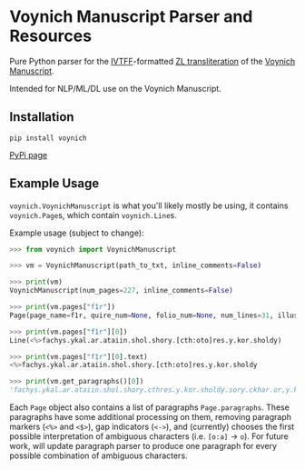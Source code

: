 # Voynich Manuscript Parser and Resources
Pure Python parser for the [IVTFF](http://www.voynich.nu/software/ivtt/IVTFF_format.pdf)-formatted [ZL transliteration](http://www.voynich.nu/data/ZL_ivtff_1r.txt) of the [Voynich Manuscript](https://en.wikipedia.org/wiki/Voynich_manuscript).

Intended for NLP/ML/DL use on the Voynich Manuscript.

## Installation

`pip install voynich`

[PyPi page](https://pypi.org/project/voynich/)

## Example Usage

`voynich.VoynichManuscript` is what you'll likely mostly be using, it contains `voynich.Page`s, which contain `voynich.Line`s.

Example usage (subject to change):

```Python
>>> from voynich import VoynichManuscript

>>> vm = VoynichManuscript(path_to_txt, inline_comments=False)

>>> print(vm)
VoynichManuscript(num_pages=227, inline_comments=False)

>>> print(vm.pages["f1r"])
Page(page_name=f1r, quire_num=None, folio_num=None, num_lines=31, illust_type=None)

>>> print(vm.pages["f1r"][0])
Line(<%>fachys.ykal.ar.ataiin.shol.shory.[cth:oto]res.y.kor.sholdy)

>>> print(vm.pages["f1r"][0].text)
<%>fachys.ykal.ar.ataiin.shol.shory.[cth:oto]res.y.kor.sholdy

>>> print(vm.get_paragraphs()[0])
'fachys.ykal.ar.ataiin.shol.shory.cthres.y.kor.sholdy.sory.ckhar.or,y.kair.chtaiin.shar.ase.cthar.cthar,dansyaiir.sheky.or.ykaiin.shod.cthoary.cthes.daraiin.sysoiin.oteey.oteos,roloty.cthiar,daiin.okaiin.or.okansair,y.chear.cthaiin.cphar.cfhaiinydaraishy'
```

Each `Page` object also contains a list of paragraphs `Page.paragraphs`. These paragraphs have some additional processing on them, removing paragraph markers (`<%>` and `<$>`), gap indicators (`<->`), and (currently) chooses the first possible interpretation of ambiguous characters (i.e. `[o:a]` -> `o`). For future work, will update paragraph parser to produce one paragraph for every possible combination of ambiguous characters.
